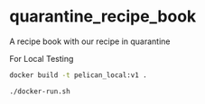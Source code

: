 # quarantine_recipe_book
A recipe book with our recipe in quarantine

For Local Testing
```bash
docker build -t pelican_local:v1 .

./docker-run.sh
```
